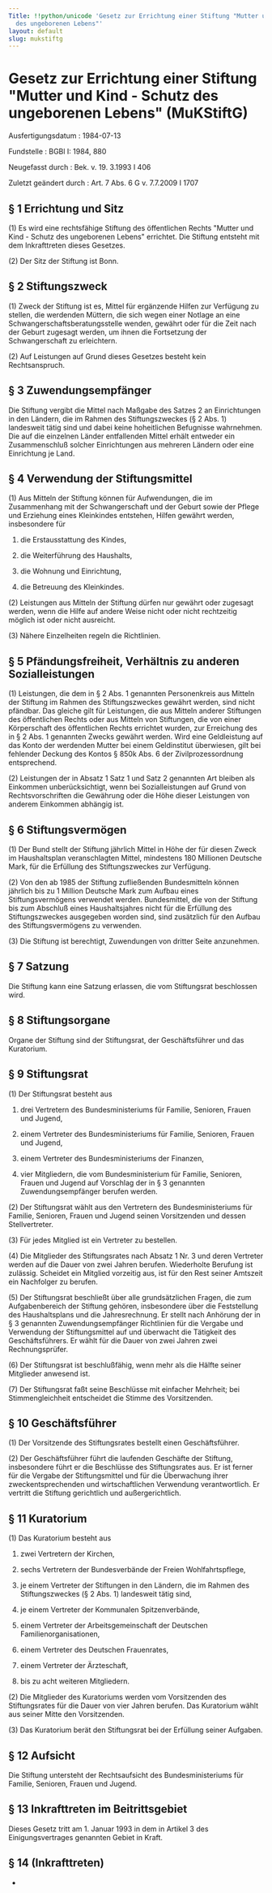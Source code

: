 ```yaml
---
Title: !!python/unicode 'Gesetz zur Errichtung einer Stiftung "Mutter und Kind - Schutz
  des ungeborenen Lebens"'
layout: default
slug: mukstiftg
---
```


# Gesetz zur Errichtung einer Stiftung "Mutter und Kind - Schutz des ungeborenen Lebens" (MuKStiftG)

Ausfertigungsdatum
:   1984-07-13

Fundstelle
:   BGBl I: 1984, 880

Neugefasst durch
:   Bek. v. 19. 3.1993 I 406

Zuletzt geändert durch
:   Art. 7 Abs. 6 G v. 7.7.2009 I 1707


## § 1 Errichtung und Sitz

(1) Es wird eine rechtsfähige Stiftung des öffentlichen Rechts "Mutter
und Kind - Schutz des ungeborenen Lebens" errichtet. Die Stiftung
entsteht mit dem Inkrafttreten dieses Gesetzes.

(2) Der Sitz der Stiftung ist Bonn.


## § 2 Stiftungszweck

(1) Zweck der Stiftung ist es, Mittel für ergänzende Hilfen zur
Verfügung zu stellen, die werdenden Müttern, die sich wegen einer
Notlage an eine Schwangerschaftsberatungsstelle wenden, gewährt oder
für die Zeit nach der Geburt zugesagt werden, um ihnen die Fortsetzung
der Schwangerschaft zu erleichtern.

(2) Auf Leistungen auf Grund dieses Gesetzes besteht kein
Rechtsanspruch.


## § 3 Zuwendungsempfänger

Die Stiftung vergibt die Mittel nach Maßgabe des Satzes 2 an
Einrichtungen in den Ländern, die im Rahmen des Stiftungszweckes (§ 2
Abs. 1) landesweit tätig sind und dabei keine hoheitlichen Befugnisse
wahrnehmen. Die auf die einzelnen Länder entfallenden Mittel erhält
entweder ein Zusammenschluß solcher Einrichtungen aus mehreren Ländern
oder eine Einrichtung je Land.


## § 4 Verwendung der Stiftungsmittel

(1) Aus Mitteln der Stiftung können für Aufwendungen, die im
Zusammenhang mit der Schwangerschaft und der Geburt sowie der Pflege
und Erziehung eines Kleinkindes entstehen, Hilfen gewährt werden,
insbesondere für

1.  die Erstausstattung des Kindes,


2.  die Weiterführung des Haushalts,


3.  die Wohnung und Einrichtung,


4.  die Betreuung des Kleinkindes.




(2) Leistungen aus Mitteln der Stiftung dürfen nur gewährt oder
zugesagt werden, wenn die Hilfe auf andere Weise nicht oder nicht
rechtzeitig möglich ist oder nicht ausreicht.

(3) Nähere Einzelheiten regeln die Richtlinien.


## § 5 Pfändungsfreiheit, Verhältnis zu anderen Sozialleistungen

(1) Leistungen, die dem in § 2 Abs. 1 genannten Personenkreis aus
Mitteln der Stiftung im Rahmen des Stiftungszweckes gewährt werden,
sind nicht pfändbar. Das gleiche gilt für Leistungen, die aus Mitteln
anderer Stiftungen des öffentlichen Rechts oder aus Mitteln von
Stiftungen, die von einer Körperschaft des öffentlichen Rechts
errichtet wurden, zur Erreichung des in § 2 Abs. 1 genannten Zwecks
gewährt werden. Wird eine Geldleistung auf das Konto der werdenden
Mutter bei einem Geldinstitut überwiesen, gilt bei fehlender Deckung
des Kontos § 850k Abs. 6 der Zivilprozessordnung entsprechend.

(2) Leistungen der in Absatz 1 Satz 1 und Satz 2 genannten Art bleiben
als Einkommen unberücksichtigt, wenn bei Sozialleistungen auf Grund
von Rechtsvorschriften die Gewährung oder die Höhe dieser Leistungen
von anderem Einkommen abhängig ist.


## § 6 Stiftungsvermögen

(1) Der Bund stellt der Stiftung jährlich Mittel in Höhe der für
diesen Zweck im Haushaltsplan veranschlagten Mittel, mindestens 180
Millionen Deutsche Mark, für die Erfüllung des Stiftungszweckes zur
Verfügung.

(2) Von den ab 1985 der Stiftung zufließenden Bundesmitteln können
jährlich bis zu 1 Million Deutsche Mark zum Aufbau eines
Stiftungsvermögens verwendet werden. Bundesmittel, die von der
Stiftung bis zum Abschluß eines Haushaltsjahres nicht für die
Erfüllung des Stiftungszweckes ausgegeben worden sind, sind zusätzlich
für den Aufbau des Stiftungsvermögens zu verwenden.

(3) Die Stiftung ist berechtigt, Zuwendungen von dritter Seite
anzunehmen.


## § 7 Satzung

Die Stiftung kann eine Satzung erlassen, die vom Stiftungsrat
beschlossen wird.


## § 8 Stiftungsorgane

Organe der Stiftung sind der Stiftungsrat, der Geschäftsführer und das
Kuratorium.


## § 9 Stiftungsrat

(1) Der Stiftungsrat besteht aus

1.  drei Vertretern des Bundesministeriums für Familie, Senioren, Frauen
    und Jugend,


2.  einem Vertreter des Bundesministeriums für Familie, Senioren, Frauen
    und Jugend,


3.  einem Vertreter des Bundesministeriums der Finanzen,


4.  vier Mitgliedern, die vom Bundesministerium für Familie, Senioren,
    Frauen und Jugend auf Vorschlag der in § 3 genannten
    Zuwendungsempfänger berufen werden.




(2) Der Stiftungsrat wählt aus den Vertretern des Bundesministeriums
für Familie, Senioren, Frauen und Jugend seinen Vorsitzenden und
dessen Stellvertreter.

(3) Für jedes Mitglied ist ein Vertreter zu bestellen.

(4) Die Mitglieder des Stiftungsrates nach Absatz 1 Nr. 3 und deren
Vertreter werden auf die Dauer von zwei Jahren berufen. Wiederholte
Berufung ist zulässig. Scheidet ein Mitglied vorzeitig aus, ist für
den Rest seiner Amtszeit ein Nachfolger zu berufen.

(5) Der Stiftungsrat beschließt über alle grundsätzlichen Fragen, die
zum Aufgabenbereich der Stiftung gehören, insbesondere über die
Feststellung des Haushaltsplans und die Jahresrechnung. Er stellt nach
Anhörung der in § 3 genannten Zuwendungsempfänger Richtlinien für die
Vergabe und Verwendung der Stiftungsmittel auf und überwacht die
Tätigkeit des Geschäftsführers. Er wählt für die Dauer von zwei Jahren
zwei Rechnungsprüfer.

(6) Der Stiftungsrat ist beschlußfähig, wenn mehr als die Hälfte
seiner Mitglieder anwesend ist.

(7) Der Stiftungsrat faßt seine Beschlüsse mit einfacher Mehrheit; bei
Stimmengleichheit entscheidet die Stimme des Vorsitzenden.


## § 10 Geschäftsführer

(1) Der Vorsitzende des Stiftungsrates bestellt einen Geschäftsführer.

(2) Der Geschäftsführer führt die laufenden Geschäfte der Stiftung,
insbesondere führt er die Beschlüsse des Stiftungsrates aus. Er ist
ferner für die Vergabe der Stiftungsmittel und für die Überwachung
ihrer zweckentsprechenden und wirtschaftlichen Verwendung
verantwortlich. Er vertritt die Stiftung gerichtlich und
außergerichtlich.


## § 11 Kuratorium

(1) Das Kuratorium besteht aus

1.  zwei Vertretern der Kirchen,


2.  sechs Vertretern der Bundesverbände der Freien Wohlfahrtspflege,


3.  je einem Vertreter der Stiftungen in den Ländern, die im Rahmen des
    Stiftungszweckes (§ 2 Abs. 1) landesweit tätig sind,


4.  je einem Vertreter der Kommunalen Spitzenverbände,


5.  einem Vertreter der Arbeitsgemeinschaft der Deutschen
    Familienorganisationen,


6.  einem Vertreter des Deutschen Frauenrates,


7.  einem Vertreter der Ärzteschaft,


8.  bis zu acht weiteren Mitgliedern.




(2) Die Mitglieder des Kuratoriums werden vom Vorsitzenden des
Stiftungsrates für die Dauer von vier Jahren berufen. Das Kuratorium
wählt aus seiner Mitte den Vorsitzenden.

(3) Das Kuratorium berät den Stiftungsrat bei der Erfüllung seiner
Aufgaben.


## § 12 Aufsicht

Die Stiftung untersteht der Rechtsaufsicht des Bundesministeriums für
Familie, Senioren, Frauen und Jugend.


## § 13 Inkrafttreten im Beitrittsgebiet

Dieses Gesetz tritt am 1. Januar 1993 in dem in Artikel 3 des
Einigungsvertrages genannten Gebiet in Kraft.


## § 14 (Inkrafttreten)

-

